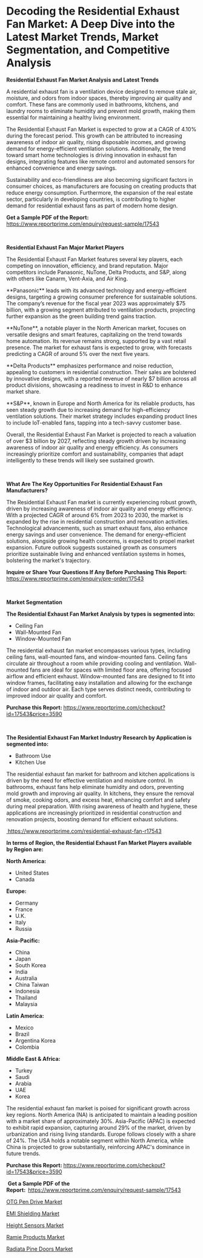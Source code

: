 <p><h1>Decoding the Residential Exhaust Fan Market: A Deep Dive into the Latest Market Trends, Market Segmentation, and Competitive Analysis</h1></p><p><strong>Residential Exhaust Fan Market Analysis and Latest Trends</strong></p>
<p><p>A residential exhaust fan is a ventilation device designed to remove stale air, moisture, and odors from indoor spaces, thereby improving air quality and comfort. These fans are commonly used in bathrooms, kitchens, and laundry rooms to eliminate humidity and prevent mold growth, making them essential for maintaining a healthy living environment.</p><p>The Residential Exhaust Fan Market is expected to grow at a CAGR of 4.10% during the forecast period. This growth can be attributed to increasing awareness of indoor air quality, rising disposable incomes, and growing demand for energy-efficient ventilation solutions. Additionally, the trend toward smart home technologies is driving innovation in exhaust fan designs, integrating features like remote control and automated sensors for enhanced convenience and energy savings. </p><p>Sustainability and eco-friendliness are also becoming significant factors in consumer choices, as manufacturers are focusing on creating products that reduce energy consumption. Furthermore, the expansion of the real estate sector, particularly in developing countries, is contributing to higher demand for residential exhaust fans as part of modern home design.</p></p>
<p><strong>Get a Sample PDF of the Report:&nbsp;</strong> <a href="https://www.reportprime.com/enquiry/request-sample/17543?utm_campaign=28&utm_medium=2&utm_source=Github&utm_content=ia&utm_term=19112024&utm_id=residential-exhaust-fan">https://www.reportprime.com/enquiry/request-sample/17543</a></p>
<p>&nbsp;</p>
<p><strong>Residential Exhaust Fan Major Market Players</strong></p>
<p><p>The Residential Exhaust Fan Market features several key players, each competing on innovation, efficiency, and brand reputation. Major competitors include Panasonic, NuTone, Delta Products, and S&P, along with others like Canarm, Vent-Axia, and Air King.</p><p>**Panasonic** leads with its advanced technology and energy-efficient designs, targeting a growing consumer preference for sustainable solutions. The company’s revenue for the fiscal year 2023 was approximately $75 billion, with a growing segment attributed to ventilation products, projecting further expansion as the green building trend gains traction.</p><p>**NuTone**, a notable player in the North American market, focuses on versatile designs and smart features, capitalizing on the trend towards home automation. Its revenue remains strong, supported by a vast retail presence. The market for exhaust fans is expected to grow, with forecasts predicting a CAGR of around 5% over the next five years.</p><p>**Delta Products** emphasizes performance and noise reduction, appealing to customers in residential construction. Their sales are bolstered by innovative designs, with a reported revenue of nearly $7 billion across all product divisions, showcasing a readiness to invest in R&D to enhance market share.</p><p>**S&P**, known in Europe and North America for its reliable products, has seen steady growth due to increasing demand for high-efficiency ventilation solutions. Their market strategy includes expanding product lines to include IoT-enabled fans, tapping into a tech-savvy customer base.</p><p>Overall, the Residential Exhaust Fan Market is projected to reach a valuation of over $3 billion by 2027, reflecting steady growth driven by increasing awareness of indoor air quality and energy efficiency. As consumers increasingly prioritize comfort and sustainability, companies that adapt intelligently to these trends will likely see sustained growth.</p></p>
<p>&nbsp;</p>
<p><strong>What Are The Key Opportunities For Residential Exhaust Fan Manufacturers?</strong></p>
<p><p>The Residential Exhaust Fan market is currently experiencing robust growth, driven by increasing awareness of indoor air quality and energy efficiency. With a projected CAGR of around 6% from 2023 to 2030, the market is expanded by the rise in residential construction and renovation activities. Technological advancements, such as smart exhaust fans, also enhance energy savings and user convenience. The demand for energy-efficient solutions, alongside growing health concerns, is expected to propel market expansion. Future outlook suggests sustained growth as consumers prioritize sustainable living and enhanced ventilation systems in homes, bolstering the market's trajectory.</p></p>
<p><strong>Inquire or Share Your Questions If Any Before Purchasing This Report:</strong> <a href="https://www.reportprime.com/enquiry/pre-order/17543?utm_campaign=28&utm_medium=2&utm_source=Github&utm_content=ia&utm_term=19112024&utm_id=residential-exhaust-fan">https://www.reportprime.com/enquiry/pre-order/17543</a></p>
<p>&nbsp;</p>
<p><strong>Market Segmentation</strong></p>
<p><strong>The Residential Exhaust Fan Market Analysis by types is segmented into:</strong></p>
<p><ul><li>Ceiling Fan</li><li>Wall-Mounted Fan</li><li>Window-Mounted Fan</li></ul></p>
<p><p>The residential exhaust fan market encompasses various types, including ceiling fans, wall-mounted fans, and window-mounted fans. Ceiling fans circulate air throughout a room while providing cooling and ventilation. Wall-mounted fans are ideal for spaces with limited floor area, offering focused airflow and efficient exhaust. Window-mounted fans are designed to fit into window frames, facilitating easy installation and allowing for the exchange of indoor and outdoor air. Each type serves distinct needs, contributing to improved indoor air quality and comfort.</p></p>
<p><strong>Purchase this Report:&nbsp;</strong><a href="https://www.reportprime.com/checkout?id=17543&price=3590&utm_campaign=28&utm_medium=2&utm_source=Github&utm_content=ia&utm_term=19112024&utm_id=residential-exhaust-fan">https://www.reportprime.com/checkout?id=17543&price=3590</a></p>
<p>&nbsp;</p>
<p><strong>The Residential Exhaust Fan Market Industry Research by Application is segmented into:</strong></p>
<p><ul><li>Bathroom Use</li><li>Kitchen Use</li></ul></p>
<p><p>The residential exhaust fan market for bathroom and kitchen applications is driven by the need for effective ventilation and moisture control. In bathrooms, exhaust fans help eliminate humidity and odors, preventing mold growth and improving air quality. In kitchens, they ensure the removal of smoke, cooking odors, and excess heat, enhancing comfort and safety during meal preparation. With rising awareness of health and hygiene, these applications are increasingly prioritized in residential construction and renovation projects, boosting demand for efficient exhaust solutions.</p></p>
<p><a href="https://www.reportprime.com/residential-exhaust-fan-r17543?utm_campaign=28&utm_medium=2&utm_source=Github&utm_content=ia&utm_term=19112024&utm_id=residential-exhaust-fan">&nbsp;https://www.reportprime.com/residential-exhaust-fan-r17543</a></p>
<p><strong>In terms of Region, the Residential Exhaust Fan Market Players available by Region are:</strong></p>
<p>
    <p> <strong> North America: </strong>
        <ul>
            <li>United States</li>
            <li>Canada</li>
        </ul>
        </p> 
    <p> <strong> Europe: </strong>
        <ul>
            <li>Germany</li>
            <li>France</li>
            <li>U.K.</li>
            <li>Italy</li>
            <li>Russia</li>
        </ul>
        </p> 
    <p> <strong> Asia-Pacific: </strong>
        <ul>
            <li>China</li>
            <li>Japan</li>
            <li>South Korea</li>
            <li>India</li>
            <li>Australia</li>
            <li>China Taiwan</li>
            <li>Indonesia</li>
            <li>Thailand</li>
            <li>Malaysia</li>
        </ul>
        </p> 
    <p> <strong> Latin America: </strong>
        <ul>
            <li>Mexico</li>
            <li>Brazil</li>
            <li>Argentina Korea</li>
            <li>Colombia</li>
        </ul>
        </p> 
    <p> <strong> Middle East & Africa: </strong>
        <ul>
            <li>Turkey</li>
            <li>Saudi</li>
            <li>Arabia</li>
            <li>UAE</li>
            <li>Korea</li>
        </ul>
    </p>
    </p>
<p><p>The residential exhaust fan market is poised for significant growth across key regions. North America (NA) is anticipated to maintain a leading position with a market share of approximately 30%. Asia-Pacific (APAC) is expected to exhibit rapid expansion, capturing around 29% of the market, driven by urbanization and rising living standards. Europe follows closely with a share of 24%. The USA holds a notable segment within North America, while China is projected to grow substantially, reinforcing APAC's dominance in future trends.</p></p>
<p><strong>Purchase this Report: </strong><a href="https://www.reportprime.com/checkout?id=17543&price=3590&utm_campaign=28&utm_medium=2&utm_source=Github&utm_content=ia&utm_term=19112024&utm_id=residential-exhaust-fan">https://www.reportprime.com/checkout?id=17543&price=3590</a></p>
<p>&nbsp;<strong>Get a Sample PDF of the Report:&nbsp;&nbsp;</strong><a href="https://www.reportprime.com/enquiry/request-sample/17543?utm_campaign=28&utm_medium=2&utm_source=Github&utm_content=ia&utm_term=19112024&utm_id=residential-exhaust-fan">https://www.reportprime.com/enquiry/request-sample/17543</a></p>
<p><strong></strong></p>
<p><p><a href="https://www.linkedin.com/pulse/emerging-technologies-reshaping-otg-pen-drive-market-impact-dlr2f?utm_campaign=28&utm_medium=2&utm_source=Github&utm_content=ia&utm_term=19112024&utm_id=residential-exhaust-fan">OTG Pen Drive Market</a></p><p><a href="https://issuu.com/reportprime-2/docs/emi-shielding-market-size-2030.pptx_8c9eb8fd4cc6f8?utm_campaign=28&utm_medium=2&utm_source=Github&utm_content=ia&utm_term=19112024&utm_id=residential-exhaust-fan">EMI Shielding Market</a></p><p><a href="https://www.linkedin.com/pulse/global-height-sensors-market-size-trends-analysis-regional-outlook-44amf?utm_campaign=28&utm_medium=2&utm_source=Github&utm_content=ia&utm_term=19112024&utm_id=residential-exhaust-fan">Height Sensors Market</a></p><p><a href="https://github.com/BellAuer/Market-Research-Report-List-1/blob/main/ramie-products-market.md?utm_campaign=28&utm_medium=2&utm_source=Github&utm_content=ia&utm_term=19112024&utm_id=residential-exhaust-fan">Ramie Products Market</a></p><p><a href="https://github.com/indrystar/Market-Research-Report-List-5/blob/main/radiata-pine-doors-market.md?utm_campaign=28&utm_medium=2&utm_source=Github&utm_content=ia&utm_term=19112024&utm_id=residential-exhaust-fan">Radiata Pine Doors Market</a></p></p>